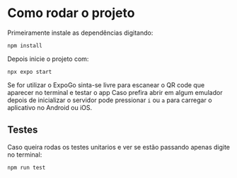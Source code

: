 # Como rodar o projeto

Primeiramente instale as dependências digitando:

`npm install`

Depois inicie o projeto com:

`npx expo start`

Se for utilizar o ExpoGo sinta-se livre para escanear o QR code que aparecer no terminal e testar o app
Caso prefira abrir em algum emulador depois de inicializar o servidor pode pressionar `i` ou `a` para carregar o aplicativo no Android ou iOS.

## Testes

Caso queira rodas os testes unitarios e ver se estão passando apenas digite no terminal:

`npm run test`
